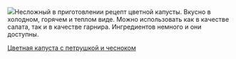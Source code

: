 <!--2025-06-19 11:00:40-->
<div class="yb">
  <div class="rss povarenok"><a href="https://www.povarenok.ru/recipes/show/182836/"><img src="https://www.povarenok.ru/data/cache/2025jun/19/39/3181737_78372-640x480.jpg"></a>Несложный в приготовлении рецепт цветной капусты. Вкусно в холодном, горячем и теплом виде. Можно использовать как в качестве салата, так и в качестве гарнира. Ингредиентов немного и они доступны. <p class="titl"><a href="https://www.povarenok.ru/recipes/show/182836/">Цветная капуста с петрушкой и чесноком</a></p></div>
</div>
